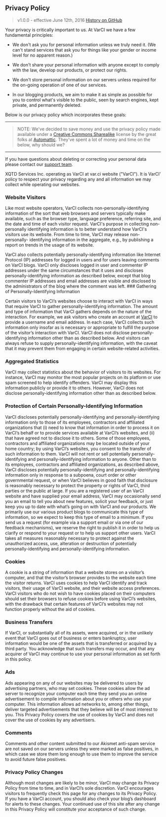 <!--
 This is the Terms of Service that appears at http://var.ci/privacy/
 You can also find me at http://github.com/varci/support
 -->

## Privacy Policy

> v1.0.0 - effective June 12th, 2016 [History on GitHub](https://github.com/varci/support/commits/master/pages/privacy.md)

Your privacy is critically important to us. At VarCI we have a few fundamental
principles:

*   We don't ask you for personal information unless we truly need it. (We can't
stand services that ask you for things like your gender or income level  for no
apparent reason.)

*   We don't share your personal information with anyone except to comply with
the law, develop our products, or protect our rights.

*   We don't store personal information on our servers unless required for the
on-going operation of one of our services.

*   In our blogging products, we aim to make it as simple as possible for you to
control what's visible to the public, seen by search engines, kept private, and
permanently deleted.

Below is our privacy policy which incorporates these goals:

---

>   NOTE: We've decided to save money and use the privacy policy made available
>   under a [Creative Commons Sharealike](http://creativecommons.org/licenses/by-sa/4.0/) 
>   license by the great folks at [Automattic](http://automattic.com). They've 
>   spent a lot of money and time on the below, why should we?

---

If you have questions about deleting or correcting your personal data please 
contact our [support team](https://github.com/varci/support/issues/new).

XQTD Services Inc. operating as VarCI at var.ci website ("VarCI"). It is VarCI' 
policy to respect your privacy regarding any and all information we may collect
while operating our websites.

### Website Visitors

Like most website operators, VarCI collects non-personally-identifying
information of the sort that web browsers and servers typically make available,
such as the browser type, language preference, referring site, and the date and
time of each visitor request. VarCI's purpose in collecting non-personally
identifying information is to better understand how VarCI's visitors use
its website. From time to time, VarCI may release non-personally-
identifying information in the aggregate, e.g., by publishing a report on trends
in the usage of its website.

VarCI also collects potentially personally-identifying information like
Internet Protocol (IP) addresses for logged in users and for users leaving
comments on VarCI blogs. VarCI only discloses logged in user and
commenter IP addresses under the same circumstances that it uses and discloses
personally-identifying information as described below, except that blog
commenter IP addresses and email addresses are visible and disclosed to the
administrators of the blog where the comment was left. ### Gathering of
Personally-Identifying Information

Certain visitors to VarCI’s websites choose to interact with VarCI in
ways that require VarCI to gather personally-identifying information. The
amount and type of information that VarCI gathers depends on the nature of
the interaction. For example, we ask visitors who create an account at
[VarCI](https://var.ci/) to provide a username and email address.
In each case, VarCI collects such information only insofar as is necessary or
appropriate to fulfill the purpose of the visitor’s interaction with VarCI.
VarCI does not disclose personally-identifying information other than as
described below. And visitors can always refuse to supply personally-identifying
information, with the caveat that it may prevent them from engaging in certain
website-related activities.

### Aggregated Statistics

VarCI may collect statistics about the behavior of visitors to its websites.
For instance, VarCI may monitor the most popular projects on its platform
or use spam screened to help identify offenders. VarCI may display this
information publicly or provide it to others. However, VarCI does not disclose
personally-identifying information other than as described below.

### Protection of Certain Personally-Identifying Information

VarCI discloses potentially personally-identifying and personally-identifying
information only to those of its employees, contractors and affiliated
organizations that (i) need to know that information in order to process it on
VarCI’s behalf or to provide services available at VarCI’s websites, and (ii)
that have agreed not to disclose it to others. Some of those employees,
contractors and affiliated organizations may be located outside of your home
country; by using VarCI’s websites, you consent to the transfer of such
information to them. VarCI will not rent or sell potentially personally-
identifying and personally-identifying information to anyone. Other than to its
employees, contractors and affiliated organizations, as described above, VarCI
discloses potentially personally-identifying and personally-identifying
information only in response to a subpoena, court order or other governmental
request, or when VarCI believes in good faith that disclosure is reasonably
necessary to protect the property or rights of VarCI, third parties or the
public at large. If you are a registered user of an VarCI website and have
supplied your email address, VarCI may occasionally send you an email to tell
you about new features, solicit your feedback, or just keep you up to date with
what’s going on with VarCI and our products. We primarily use our various
product blogs to communicate this type of information, so we expect to keep this
type of email to a minimum. If you send us a request (for example via a support
email or via one of our feedback mechanisms), we reserve the right to publish it
in order to help us clarify or respond to your request or to help us support
other users. VarCI takes all measures reasonably necessary to protect against
the unauthorized access, use, alteration or destruction of potentially
personally-identifying and personally-identifying information.

### Cookies

A cookie is a string of information that a website stores on a visitor’s
computer, and that the visitor’s browser provides to the website each time the
visitor returns. VarCI uses cookies to help VarCI identify and track visitors,
their usage of VarCI website, and their website access preferences. VarCI
visitors who do not wish to have cookies placed on their computers should set
their browsers to refuse cookies before using VarCI’s websites, with the
drawback that certain features of VarCI’s websites may not function properly
without the aid of cookies.

### Business Transfers

If VarCI, or substantially all of its assets, were acquired, or in the unlikely
event that VarCI goes out of business or enters bankruptcy, user information
would be one of the assets that is transferred or acquired by a third party. You
acknowledge that such transfers may occur, and that any acquirer of VarCI may
continue to use your personal information as set forth in this policy.

### Ads

Ads appearing on any of our websites may be delivered to users by advertising
partners, who may set cookies. These cookies allow the ad server to recognize
your computer each time they send you an online advertisement to compile
information about you or others who use your computer. This information allows
ad networks to, among other things, deliver targeted advertisements that they
believe will be of most interest to you. This Privacy Policy covers the use of
cookies by VarCI and does not cover the use of cookies by any advertisers.

### Comments

Comments and other content submitted to our Akismet anti-spam service are not
saved on our servers unless they were marked as false positives, in which case
we store them long enough to use them to improve the service to avoid future
false positives.

### Privacy Policy Changes

Although most changes are likely to be minor, VarCI may change its Privacy
Policy from time to time, and in VarCI’s sole discretion. VarCI encourages
visitors to frequently check this page for any changes to its Privacy Policy. If
you have a VarCI account, you should also check your blog’s dashboard
for alerts to these changes. Your continued use of this site after any change in
this Privacy Policy will constitute your acceptance of such change.
